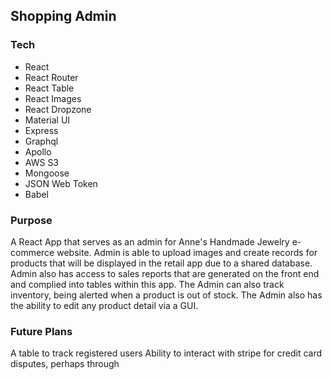 ## Shopping Admin

### Tech
- React
- React Router
- React Table
- React Images
- React Dropzone
- Material UI
- Express
- Graphql
- Apollo
- AWS S3
- Mongoose
- JSON Web Token
- Babel

### Purpose
A React App that serves as an admin for Anne's Handmade Jewelry e-commerce website.
Admin is able to upload images and create records for products that will be displayed 
in the retail app due to a shared database. Admin also has access to sales reports
that are generated on the front end and complied into tables within this app. The 
Admin can also track inventory, being alerted when a product is out of stock. The 
Admin also has the ability to edit any product detail via a GUI.

### Future Plans
A table to track registered users
Ability to interact with stripe for credit card disputes, perhaps through 


